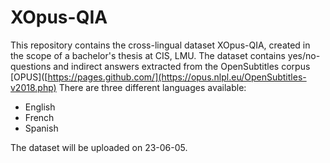 # XOpus-QIA

This repository contains the cross-lingual dataset XOpus-QIA, created in the scope of a bachelor's thesis at CIS, LMU. 
The dataset contains yes/no-questions and indirect answers extracted from the OpenSubtitles corpus [OPUS]([https://pages.github.com/](https://opus.nlpl.eu/OpenSubtitles-v2018.php)
There are three different languages available:
- English
- French 
- Spanish


The dataset will be uploaded on 23-06-05.
